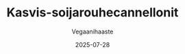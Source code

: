 ---
title: "Kasvis-soijarouhe­cannellonit"
image: "https://vegaanibotti.lauravuo.me/2025/07/2025-07-28_small.png"
date: 2025-07-28
receipt_url: "https://vegaanihaaste.fi/reseptit/kasvis-soijarouhecannellonit"
author: "Vegaanihaaste"
---